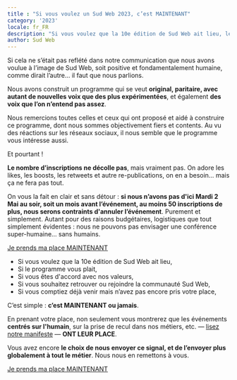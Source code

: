 ```yaml
---
title : "Si vous voulez un Sud Web 2023, c’est MAINTENANT"
category: '2023'
locale: fr_FR
description: "Si vous voulez que la 10e édition de Sud Web ait lieu, les inscriptions c’est MAINTENANT ou jamais."
author: Sud Web
---
```

Si cela ne s’était pas reflété dans notre communication que nous avons voulue à l’image de Sud Web, soit positive et fondamentalement humaine, comme dirait l’autre… il faut que nous parlions.

Nous avons construit un programme qui se veut **original, paritaire, avec autant de nouvelles voix que des plus expérimentées**, et également **des voix que l’on n’entend pas assez**. 

Nous remercions toutes celles et ceux qui ont proposé et aidé à construire ce programme, dont nous sommes objectivement fiers et contents. Au vu des réactions sur les réseaux sociaux, il nous semble que le programme vous intéresse aussi.

Et pourtant !

**Le nombre d’inscriptions ne décolle pas**, mais vraiment pas. On adore les likes, les boosts, les retweets et autre re-publications, on en a besoin… mais ça ne fera pas tout.

On vous la fait en clair et sans détour : **si nous n’avons pas d'ici Mardi 2 Mai au soir, soit un mois avant l’événement, au moins 50 inscriptions de plus, nous serons contraints d'annuler l’événement**. Purement et simplement. Autant pour des raisons budgétaires, logistiques que tout simplement évidentes : nous ne pouvons pas envisager une conférence super-humaine… sans humains.

<p class="text-center"> <a class="button" data-text="Je prends ma place MAINTENANT" href="https://sudweb.fr/2023/billetterie/"> <span class="button-inner">Je prends ma place MAINTENANT</span> </a> </p>

* Si vous voulez que la 10e édition de Sud Web ait lieu,
* Si le programme vous plait,
* Si vous êtes d'accord avec nos valeurs,
* Si vous souhaitez retrouver ou rejoindre la communauté Sud Web,
* Si vous comptiez déjà venir mais n’avez pas encore pris votre place,

C’est simple : **c’est MAINTENANT ou jamais**.

En prenant votre place, non seulement vous montrerez que les événements **centrés sur l'humain**, sur la prise de recul dans nos métiers, etc. — [lisez notre manifeste](https://sudweb.fr/2023/manifeste/) — **ONT LEUR PLACE**.

Vous avez encore **le choix de nous envoyer ce signal, et de l’envoyer plus globalement à tout le métier**. Nous nous en remettons à vous.

<p class="text-center"> <a class="button" data-text="Je prends ma place MAINTENANT" href="https://sudweb.fr/2023/billetterie/"> <span class="button-inner">Je prends ma place MAINTENANT</span> </a> </p>
